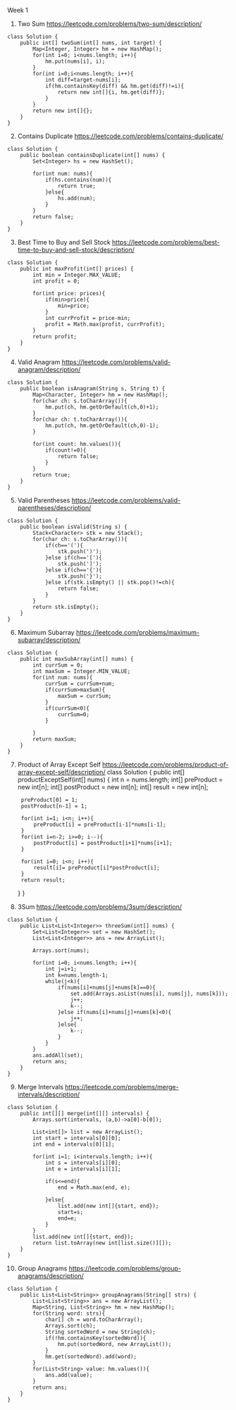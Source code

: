 Week 1

1. Two Sum
https://leetcode.com/problems/two-sum/description/

```
class Solution {
    public int[] twoSum(int[] nums, int target) {
        Map<Integer, Integer> hm = new HashMap();
        for(int i=0; i<nums.length; i++){
            hm.put(nums[i], i);
        }
        for(int i=0;i<nums.length; i++){
            int diff=target-nums[i];
            if(hm.containsKey(diff) && hm.get(diff)!=i){
                return new int[]{i, hm.get(diff)};
            }
        }
        return new int[]{};
    }
}
```

2. Contains Duplicate
https://leetcode.com/problems/contains-duplicate/

```
class Solution {
    public boolean containsDuplicate(int[] nums) {
        Set<Integer> hs = new HashSet();

        for(int num: nums){
            if(hs.contains(num)){
                return true;
            }else{
                hs.add(num);
            }
        }
        return false;
    }
}
```

3.  Best Time to Buy and Sell Stock
https://leetcode.com/problems/best-time-to-buy-and-sell-stock/description/

```
class Solution {
    public int maxProfit(int[] prices) {
        int min = Integer.MAX_VALUE;
        int profit = 0;

        for(int price: prices){
            if(min>price){
                min=price;
            }
            int currProfit = price-min;
            profit = Math.max(profit, currProfit);
        }
        return profit;
    }
}
```

4. Valid Anagram
https://leetcode.com/problems/valid-anagram/description/

```
class Solution {
    public boolean isAnagram(String s, String t) {
        Map<Character, Integer> hm = new HashMap();
        for(char ch: s.toCharArray()){
            hm.put(ch, hm.getOrDefault(ch,0)+1);
        }
        for(char ch: t.toCharArray()){
            hm.put(ch, hm.getOrDefault(ch,0)-1);
        }

        for(int count: hm.values()){
            if(count!=0){
                return false;
            }
        }
        return true;
    }
}
```

5. Valid Parentheses
https://leetcode.com/problems/valid-parentheses/description/

```
class Solution {
    public boolean isValid(String s) {
        Stack<Character> stk = new Stack();
        for(char ch: s.toCharArray()){
            if(ch=='('){
                stk.push(')');
            }else if(ch=='['){
                stk.push(']');
            }else if(ch=='{'){
                stk.push('}');
            }else if(stk.isEmpty() || stk.pop()!=ch){
                return false; 
            }
        }
        return stk.isEmpty();
    }
}
```

6. Maximum Subarray
https://leetcode.com/problems/maximum-subarray/description/

```
class Solution {
    public int maxSubArray(int[] nums) {
        int currSum = 0;
        int maxSum = Integer.MIN_VALUE;
        for(int num: nums){
            currSum = currSum+num;
            if(currSum>maxSum){
                maxSum = currSum;
            }
            if(currSum<0){
                currSum=0;
            }

        }
        return maxSum;
    }
}
```

7. Product of Array Except Self
https://leetcode.com/problems/product-of-array-except-self/description/
class Solution {
    public int[] productExceptSelf(int[] nums) {
        int n = nums.length;
        int[] preProduct = new int[n];
        int[] postProduct = new int[n];
        int[] result = new int[n];

        preProduct[0] = 1;
        postProduct[n-1] = 1;

        for(int i=1; i<n; i++){
            preProduct[i] = preProduct[i-1]*nums[i-1];
        }
        for(int i=n-2; i>=0; i--){
            postProduct[i] = postProduct[i+1]*nums[i+1];
        }

        for(int i=0; i<n; i++){
            result[i]= preProduct[i]*postProduct[i];
        }
        return result;
    }
}

8. 3Sum
https://leetcode.com/problems/3sum/description/
```
class Solution {
    public List<List<Integer>> threeSum(int[] nums) {
        Set<List<Integer>> set = new HashSet();
        List<List<Integer>> ans = new ArrayList();

        Arrays.sort(nums);

        for(int i=0; i<nums.length; i++){
            int j=i+1;
            int k=nums.length-1;
            while(j<k){
                if(nums[i]+nums[j]+nums[k]==0){
                    set.add(Arrays.asList(nums[i], nums[j], nums[k]));
                    j++;
                    k--;
                }else if(nums[i]+nums[j]+nums[k]<0){
                    j++;
                }else{
                    k--;
                }
            }
        }
        ans.addAll(set);
        return ans;
    }
}
```

9. Merge Intervals
https://leetcode.com/problems/merge-intervals/description/

```
class Solution {
    public int[][] merge(int[][] intervals) {
        Arrays.sort(intervals, (a,b)->a[0]-b[0]);

        List<int[]> list = new ArrayList();
        int start = intervals[0][0];
        int end = intervals[0][1];

        for(int i=1; i<intervals.length; i++){
            int s = intervals[i][0];
            int e = intervals[i][1];

            if(s<=end){
                end = Math.max(end, e);

            }else{
                list.add(new int[]{start, end});
                start=s;
                end=e;
            }
        }
        list.add(new int[]{start, end});
        return list.toArray(new int[list.size()][]);
    }
}
```

10. Group Anagrams
https://leetcode.com/problems/group-anagrams/description/

```
class Solution {
    public List<List<String>> groupAnagrams(String[] strs) {
        List<List<String>> ans = new ArrayList();
        Map<String, List<String>> hm = new HashMap();
        for(String word: strs){
            char[] ch = word.toCharArray();
            Arrays.sort(ch);
            String sortedWord = new String(ch);
            if(!hm.containsKey(sortedWord)){
                hm.put(sortedWord, new ArrayList());
            }
            hm.get(sortedWord).add(word);
        }
        for(List<String> value: hm.values()){
            ans.add(value);
        }
        return ans;
    }
}
```
